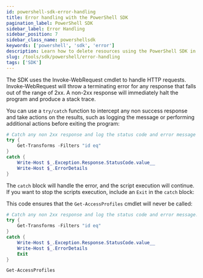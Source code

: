 ```yaml
---
id: powershell-sdk-error-handling
title: Error handling with the PowerShell SDK
pagination_label: PowerShell SDK
sidebar_label: Error Handling
sidebar_position: 7
sidebar_class_name: powershellsdk
keywords: ['powershell', 'sdk', 'error']
description: Learn how to delete resources using the PowerShell SDK in this guide.
slug: /tools/sdk/powershell/error-handling
tags: ['SDK']
---
```


The SDK uses the Invoke-WebRequest cmdlet to handle HTTP requests. Invoke-WebRequest will throw a terminating error for any response that falls out of the range of 2xx. A non-2xx response will immediately halt the program and produce a stack trace.

You can use a `try/catch` function to intercept any non success response and take actions on the results, such as logging the message or performing additional actions before exiting the program:

```powershell
# Catch any non 2xx response and log the status code and error message
try {
    Get-Transforms -Filters "id eq"
}
catch {
    Write-Host $_.Exception.Response.StatusCode.value__
    Write-Host $_.ErrorDetails
}
```

The `catch` block will handle the error, and the script execution will continue. If you want to stop the scripts execution, include an `Exit` in the `catch` block:

This code ensures that the `Get-AccessProfiles` cmdlet will never be called:

```powershell
# Catch any non 2xx response and log the status code and error message. Stop the script with the Exit keyword.
try {
    Get-Transforms -Filters "id eq"
}
catch {
    Write-Host $_.Exception.Response.StatusCode.value__
    Write-Host $_.ErrorDetails
    Exit
}

Get-AccessProfiles
```
